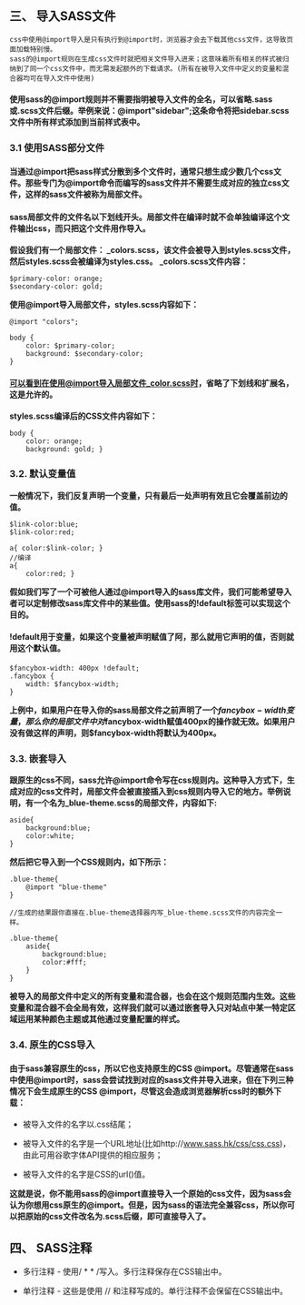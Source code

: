 ## 三、 导入SASS文件
```
css中使用@import导入是只有执行到@import时，浏览器才会去下载其他css文件，这导致页面加载特别慢。
sass的@import规则在生成css文件时就把相关文件导入进来；这意味着所有相关的样式被归纳到了同一个css文件中，而无需发起额外的下载请求。(所有在被导入文件中定义的变量和混合器均可在导入文件中使用)
```
#### 使用sass的@import规则并不需要指明被导入文件的全名，可以省略.sass或.scss文件后缀。举例来说：@import"sidebar";这条命令将把sidebar.scss文件中所有样式添加到当前样式表中。
### 3.1 使用SASS部分文件
#### 当通过@import把sass样式分散到多个文件时，通常只想生成少数几个css文件。那些专门为@import命令而编写的sass文件并不需要生成对应的独立css文件，这样的sass文件被称为局部文件。
#### sass局部文件的文件名以下划线开头。局部文件在编译时就不会单独编译这个文件输出css，而只把这个文件用作导入。
**假设我们有一个局部文件： _colors.scss，该文件会被导入到styles.scss文件，然后styles.scss会被编译为styles.css。**
**_colors.scss文件内容：**
```
$primary-color: orange;
$secondary-color: gold;
```
**使用@import导入局部文件，styles.scss内容如下：**
```
@import "colors";

body {
    color: $primary-color;
    background: $secondary-color;
}
```
#### 可以看到在使用@import导入局部文件_color.scss时，省略了下划线和扩展名，这是允许的。
**styles.scss编译后的CSS文件内容如下：**
```
body {
    color: orange;
    background: gold; }
```
### 3.2. 默认变量值
**一般情况下，我们反复声明一个变量，只有最后一处声明有效且它会覆盖前边的值。**
```
$link-color:blue;
$link-color:red;

a{ color:$link-color; }
//编译
a{
    color:red; }
```
**假如我们写了一个可被他人通过@import导入的sass库文件，我们可能希望导入者可以定制修改sass库文件中的某些值。使用sass的!default标签可以实现这个目的。**
#### !default用于变量，如果这个变量被声明赋值了阿，那么就用它声明的值，否则就用这个默认值。
```
$fancybox-width: 400px !default;
.fancybox {
    width: $fancybox-width;
}
```
**上例中，如果用户在导入你的sass局部文件之前声明了一个$fancybox-width变量，那么你的局部文件中对$fancybox-width赋值400px的操作就无效。如果用户没有做这样的声明，则$fancybox-width将默认为400px。**
### 3.3. 嵌套导入
**跟原生的css不同，sass允许@import命令写在css规则内。这种导入方式下，生成对应的css文件时，局部文件会被直接插入到css规则内导入它的地方。举例说明，有一个名为_blue-theme.scss的局部文件，内容如下:**
```
aside{
    background:blue;
    color:white;
}
```
**然后把它导入到一个CSS规则内，如下所示：**
```
.blue-theme{
    @import "blue-theme"
}

//生成的结果跟你直接在.blue-theme选择器内写_blue-theme.scss文件的内容完全一样。

.blue-theme{
    aside{
        background:blue;
        color:#fff;
    }
}
```
**被导入的局部文件中定义的所有变量和混合器，也会在这个规则范围内生效。这些变量和混合器不会全局有效，这样我们就可以通过嵌套导入只对站点中某一特定区域运用某种颜色主题或其他通过变量配置的样式。**
### 3.4. 原生的CSS导入
#### 由于sass兼容原生的css，所以它也支持原生的CSS @import。尽管通常在sass中使用@import时，sass会尝试找到对应的sass文件并导入进来，但在下列三种情况下会生成原生的CSS @import，尽管这会造成浏览器解析css时的额外下载：
+ 被导入文件的名字以.css结尾；

+ 被导入文件的名字是一个URL地址(比如http://www.sass.hk/css/css.css)，由此可用谷歌字体API提供的相应服务；

+ 被导入文件的名字是CSS的url()值。

**这就是说，你不能用sass的@import直接导入一个原始的css文件，因为sass会认为你想用css原生的@import。但是，因为sass的语法完全兼容css，所以你可以把原始的css文件改名为.scss后缀，即可直接导入了。**
## 四、 SASS注释
+ 多行注释 - 使用/ * * /写入。多行注释保存在CSS输出中。

+ 单行注释 - 这些是使用 // 和注释写成的。单行注释不会保留在CSS输出中。
